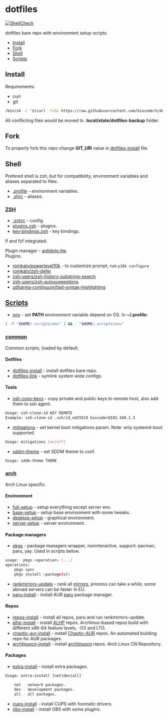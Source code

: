# dotfiles

[![ShellCheck](https://github.com/biocoderh/dotfiles/actions/workflows/shellcheck.yml/badge.svg)](https://github.com/biocoderh/dotfiles/actions/workflows/shellcheck.yml)

dotfiles bare repo with environment setup scripts.

- [Install](#install)
- [Fork](#fork)
- [Shell](#shell)
- [Scripts](#scripts)


## Install

Requirements:
- curl
- git


```sh
/bin/sh -c "$(curl -fsSL https://raw.githubusercontent.com/biocoderh/dotfiles/master/.scripts/common/dotfiles-install)"
```

All conflicting files would be moved to **.local/state/dotfiles-backup** folder.


## Fork

To properly fork this repo change **GIT_URI** value in [dotfiles-install](.scripts/common/dotfiles-install#L3) file.


## Shell

Prefered shell is zsh, but for compatibility, environment variables and aliases separated to files:

- [.profile](.profile) - environment variables.
- [.shrc](.shrc) - aliases.

### [ZSH](.config/zsh)

- [.zshrc](.config/zsh/.zshrc) - config.
- [plugins.zsh](.config/zsh/plugins.zsh) - plugins.
- [key-bindings.zsh](.config/zsh/key-bindings.zsh) - key bindings.

lf and fzf integrated.

Plugin manager - [antidote.lite](https://github.com/mattmc3/zsh_unplugged/blob/main/antidote.lite.zsh). \
Plugins:

- [romkatv/powerlevel10k](https://github.com/romkatv/powerlevel10k) - to customize prompt, run `p10k configure`
- [romkatv/zsh-defer](https://github.com/romkatv/zsh-defer)
- [zsh-users/zsh-history-substring-search](https://github.com/zsh-users/zsh-history-substring-search)
- [zsh-users/zsh-autosuggestions](https://github.com/zsh-users/zsh-autosuggestions)
- [zdharma-continuum/fast-syntax-highlighting](https://github.com/zdharma-continuum/fast-syntax-highlighting)


## [Scripts](.scripts)

- [env](.scripts/env) - set **PATH** environment variable depend on OS. In **~/.profile**:
 
```sh
[ -f "$HOME/.scripts/env" ] && . "$HOME/.scripts/env"
```

### [common](.scripts/common)

Common scripts, loaded by default.

#### Dotfiles

- [dotfiles-install](.scripts/common/dotfiles-install) - install dotfiles bare repo.
- [dotfiles-link](.scripts/common/dotfiles-link) - symlink system wide configs.

#### Tools

- [ssh-copy-keys](.scripts/common/ssh-copy-keys) - copy private and public keys to remote host, also add them to ssh agent.
```sh
Usage: ssh-clone-id KEY REMOTE
Example: ssh-clone-id .ssh/id_ed25519 biocoder@192.168.1.3
```

- [mitigations](.scripts/common/mitigations) - set kernel boot mitigations param. Note: only systemd-boot supported.
```sh
Usage: mitigations [on/off]
```

- [sddm-theme](.scripts/common/sddm-theme) - set SDDM theme to conf.
```sh
Usage: sddm-theme THEME
```

### [arch](.scripts/arch)

Arch Linux specific.

#### Environment

- [full-setup](.scripts/arch/full-setup) - setup everything except server env.
- [base-setup](.scripts/arch/base-setup) - setup base environment with some tweaks.
- [desktop-setup](.scripts/arch/desktop-setup) - graphical environment.
- [server-setup](.scripts/arch/server-setup) - server environment.


#### Package managers

- [pkgs](.scripts/arch/pkgs) - package managers wrapper, noninteractive, support: pacman, paru, yay. Used in scripts below.
```sh
usage:  pkgs <operation> [...]
operations:
    pkgs sync
    pkgs install <package(s)>
```

- [rankmirrors-update](.scripts/arch/rankmirrors-update) - rank all [mirrors](https://archlinux.org/mirrorlist/?protocol=https&use_mirror_status=on), process can take a while, some abroad servers can be faster in EU.
- [paru-install](.scripts/arch/paru-install) - install AUR [paru](https://github.com/Morganamilo/paru) package manager.

#### Repos

- [repos-install](.scripts/arch/repos-install) - install all repos, paru and run rankmirrors-update.
- [alhp-install](.scripts/arch/alhp-install) - install [ALHP](https://github.com/an0nfunc/ALHP) repos. Archlinux-based repos build with different x86-64 feature levels, -O3 and LTO.
- [chaotic-aur-install](.scripts/arch/chaotic-aur-install) - install [Chaotic-AUR](https://github.com/chaotic-aur) repos. An automated building repo for AUR packages.
- [archlinuxcn-install](.scripts/arch/archlinuxcn-install) - install [archlinuxcn](https://github.com/archlinuxcn/repo) repos. Arch Linux CN Repository.

#### Packages

- [extra-install](.scripts/arch/extra-install) - install extra packages.
```sh
Usage: extra-install [net|dev|all]

    net - network packages.
    dev - development packages.
    all - all packages.
```

- [cups-install](.scripts/arch/cups-install) - install CUPS with foomatic drivers.
- [obs-install](.scripts/arch/obs-install) - install OBS with some plugins.